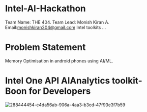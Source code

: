 # Intel-AI-Hackathon
Team Name: THE 404.
Team Lead: Monish Kiran A.   Email:monishkiran304@gmail.com
Intel toolkits ...

# Problem Statement
Memory Optimisation in android phones using AI/ML.

# Intel One API AIAnalytics toolkit- Boon for Developers
![288444454-c4da56ab-906a-4aa3-b3cd-47f93e3f7b59](https://github.com/codeshark304/Intel-AI-Hackathon/assets/116503676/fa9d030a-6876-4561-ba6b-331b03eea395)
